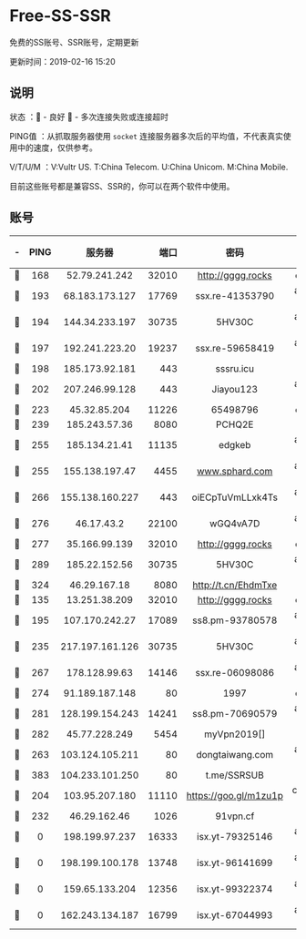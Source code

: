 # Free-SS-SSR

免费的SS账号、SSR账号，定期更新

更新时间：2019-02-16 15:20

## 说明

状态     ：🙂 - 良好 🙁 - 多次连接失败或连接超时

PING值   ：从抓取服务器使用 `socket` 连接服务器多次后的平均值，不代表真实使用中的速度，仅供参考。

V/T/U/M  ：V:Vultr US. T:China Telecom. U:China Unicom. M:China Mobile.

目前这些账号都是兼容SS、SSR的，你可以在两个软件中使用。

## 账号

|-|PING|服务器|端口|密码|加密方式|区域|V/T/U/M|
|:----:|:----:|:-----:|-----:|:----:|:----:|:----:|:----:|
|🙂|168|52.79.241.242|32010|http://gggg.rocks|chacha20|KR|10↑/10↑/9↑/10↑|
|🙂|193|68.183.173.127|17769|ssx.re-41353790|aes-256-cfb|US|10↑/10↑/10↑/10↑|
|🙂|194|144.34.233.197|30735|5HV30C|aes-256-cfb|US|10↑/10↑/10↑/9↑|
|🙂|197|192.241.223.20|19237|ssx.re-59658419|aes-256-cfb|US|10↑/10↑/10↑/10↑|
|🙂|198|185.173.92.181|443|sssru.icu|rc4-md5|RU|10↑/10↑/10↑/10↑|
|🙂|202|207.246.99.128|443|Jiayou123|aes-256-cfb|US|6↓/10↑/10↑/10↑|
|🙂|223|45.32.85.204|11226|65498796|chacha20|US|10↑/10↑/10↑/10↑|
|🙂|239|185.243.57.36|8080|PCHQ2E|rc4-md5|US|10↑/9↓/10↑/10↑|
|🙂|255|185.134.21.41|11135|edgkeb|aes-256-cfb|GB|10↑/10↑/10↑/10↑|
|🙂|255|155.138.197.47|4455|www.sphard.com|aes-256-cfb|US|8↑/8↑/9↑/9↑|
|🙂|266|155.138.160.227|443|oiECpTuVmLLxk4Ts|aes-256-cfb|US|5↑/10↑/10↑/10↑|
|🙂|276|46.17.43.2|22100|wGQ4vA7D|aes-256-gcm|RU|4↓/10↑/10↑/10↑|
|🙂|277|35.166.99.139|32010|http://gggg.rocks|chacha20|US|9↑/9↓/10↑/10↑|
|🙂|289|185.22.152.56|30735|5HV30C|aes-256-cfb|RU|9↑/10↑/10↑/10↑|
|🙂|324|46.29.167.18|8080|http://t.cn/EhdmTxe|rc4-md5|RU|10↑/10↑/10↑/10↑|
|🙂|135|13.251.38.209|32010|http://gggg.rocks|chacha20|SG|10↑/10↑/10↑/10↑|
|🙂|195|107.170.242.27|17089|ss8.pm-93780578|aes-256-cfb|US|10↑/10↑/10↑/10↑|
|🙂|235|217.197.161.126|30735|5HV30C|aes-256-cfb|SG|10↑/10↑/10↑/10↑|
|🙂|267|178.128.99.63|14146|ssx.re-06098086|aes-256-cfb|SG|10↑/10↑/10↑/10↑|
|🙂|274|91.189.187.148|80|1997|chacha20|US|10↑/10↑/9↑/9↑|
|🙂|281|128.199.154.243|14241|ss8.pm-70690579|aes-256-cfb|SG|10↑/10↑/10↑/10↑|
|🙂|282|45.77.228.249|5454|myVpn2019[]|rc4-md5|GB|10↑/10↑/10↑/10↑|
|🙂|263|103.124.105.211|80|dongtaiwang.com|aes-256-cfb|US|10↑/10↑/10↑/10↑|
|🙁|383|104.233.101.250|80|t.me/SSRSUB|rc4-md5|CA|10↑/10↑/10↑/9↑|
|🙁|204|103.95.207.180|11110|https://goo.gl/m1zu1p|chacha20-ietf|US|7↓/8↑/10↑/10↑|
|🙁|232|46.29.162.46|1026|91vpn.cf|rc4-md5|RU|8↑/8↑/10↑/10↑|
|🙁|0|198.199.97.237|16333|isx.yt-79325146|aes-256-cfb|US|9↓/9↓/10↑/9↓|
|🙁|0|198.199.100.178|13748|isx.yt-96141699|aes-256-cfb|US|9↓/9↓/10↑/9↓|
|🙁|0|159.65.133.204|12356|isx.yt-99322374|aes-256-cfb|SG|8↓/8↓/9↑/8↓|
|🙁|0|162.243.134.187|16799|isx.yt-67044993|aes-256-cfb|US|9↓/9↓/10↑/9↓|

